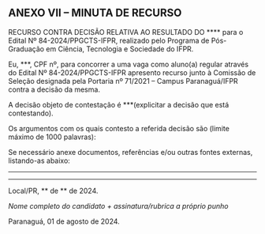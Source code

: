 ## ANEXO VII – MINUTA DE RECURSO

RECURSO CONTRA DECISÃO RELATIVA AO RESULTADO DO **** para o Edital Nº 84-2024/PPGCTS-IFPR, realizado pelo Programa de Pós-Graduação em Ciência, Tecnologia e Sociedade do IFPR.

Eu, ***, CPF nº, para concorrer a uma vaga como aluno(a) regular através do Edital Nº 84-2024/PPGCTS-IFPR apresento recurso junto à Comissão de Seleção designada pela Portaria nº 71/2021 – Campus Paranaguá/IFPR contra a decisão da mesma.

A decisão objeto de contestação é ***(explicitar a decisão que está contestando).

Os argumentos com os quais contesto a referida decisão são (limite máximo de 1000 palavras):

Se necessário anexe documentos, referências e/ou outras fontes externas, listando-as abaixo:

****

****

Local/PR, ** de ** de 2024.

_Nome completo do candidato + assinatura/rubrica a próprio punho_

Paranaguá, 01 de agosto de 2024.